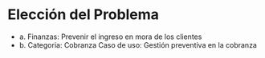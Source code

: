 # Elección del Problema 

+ a. Finanzas: Prevenir el ingreso en mora de los clientes
+ b. Categoria: Cobranza
   Caso de uso: Gestión preventiva en la cobranza
